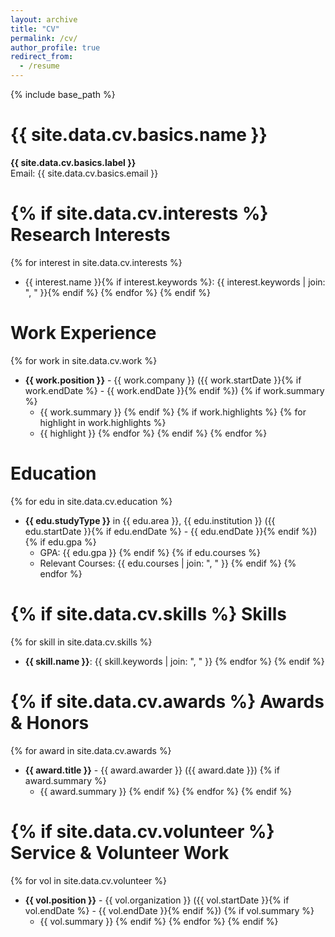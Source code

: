 ```yaml
---
layout: archive
title: "CV"
permalink: /cv/
author_profile: true
redirect_from:
  - /resume
---
```




{% include base_path %}

# {{ site.data.cv.basics.name }}
**{{ site.data.cv.basics.label }}**  
Email: {{ site.data.cv.basics.email }}   

{% if site.data.cv.interests %}
Research Interests
======
{% for interest in site.data.cv.interests %}
* {{ interest.name }}{% if interest.keywords %}: {{ interest.keywords | join: ", " }}{% endif %}
{% endfor %}
{% endif %}


Work Experience
======
{% for work in site.data.cv.work %}
* **{{ work.position }}** - {{ work.company }} ({{ work.startDate }}{% if work.endDate %} - {{ work.endDate }}{% endif %})
  {% if work.summary %}
  * {{ work.summary }}
  {% endif %}
  {% if work.highlights %}
  {% for highlight in work.highlights %}
  * {{ highlight }}
  {% endfor %}
  {% endif %}
{% endfor %}


Education
======
{% for edu in site.data.cv.education %}
* **{{ edu.studyType }}** in {{ edu.area }}, {{ edu.institution }} ({{ edu.startDate }}{% if edu.endDate %} - {{ edu.endDate }}{% endif %})
  {% if edu.gpa %}
  * GPA: {{ edu.gpa }}
  {% endif %}
  {% if edu.courses %}
  * Relevant Courses: {{ edu.courses | join: ", " }}
  {% endif %}
{% endfor %}

{% if site.data.cv.skills %}
Skills
======
{% for skill in site.data.cv.skills %}
* **{{ skill.name }}**: {{ skill.keywords | join: ", " }}
{% endfor %}
{% endif %}

{% if site.data.cv.awards %}
Awards & Honors
======
{% for award in site.data.cv.awards %}
* **{{ award.title }}** - {{ award.awarder }} ({{ award.date }})
  {% if award.summary %}
  * {{ award.summary }}
  {% endif %}
{% endfor %}
{% endif %}

{% if site.data.cv.volunteer %}
Service & Volunteer Work
======
{% for vol in site.data.cv.volunteer %}
* **{{ vol.position }}** - {{ vol.organization }} ({{ vol.startDate }}{% if vol.endDate %} - {{ vol.endDate }}{% endif %})
  {% if vol.summary %}
  * {{ vol.summary }}
  {% endif %}
{% endfor %}
{% endif %}

